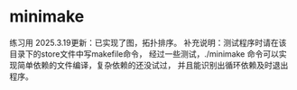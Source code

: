 # minimake
练习用
2025.3.19更新：已实现了图，拓扑排序。
补充说明：测试程序时请在该目录下的store文件中写makefile命令，
经过一些测试，./minimake <target> 命令可以实现简单依赖的文件编译，复杂依赖的还没试过，
并且能识别出循环依赖及时退出程序。
